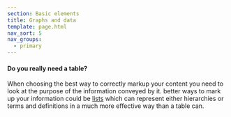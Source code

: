 ```yaml
---
section: Basic elements
title: Graphs and data
template: page.html
nav_sort: 5
nav_groups:
  - primary
---
```


<div class="alert alert-important">
<h4>Do you really need a table?</h4>

<p>When choosing the best way to correctly markup your content you need to look at the purpose of the information conveyed by it. better ways to mark up your information could be <a href="/docs/typography/lists">lists</a> which can represent either hierarchies or terms and definitions in a much more effective way than a table can.</p>
</div>
